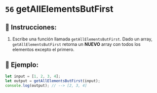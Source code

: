 # `56` getAllElementsButFirst

## 📝 Instrucciones:

1. Escribe una función llamada `getAllElementsButFirst`. Dado un array, `getAllElementsButFirst` retorna un **NUEVO** array con todos los elementos excepto el primero.

## 📎 Ejemplo:

```Javascript
let input = [1, 2, 3, 4];
let output = getAllElementsButFirst(input);
console.log(output); // --> [2, 3, 4]
```
